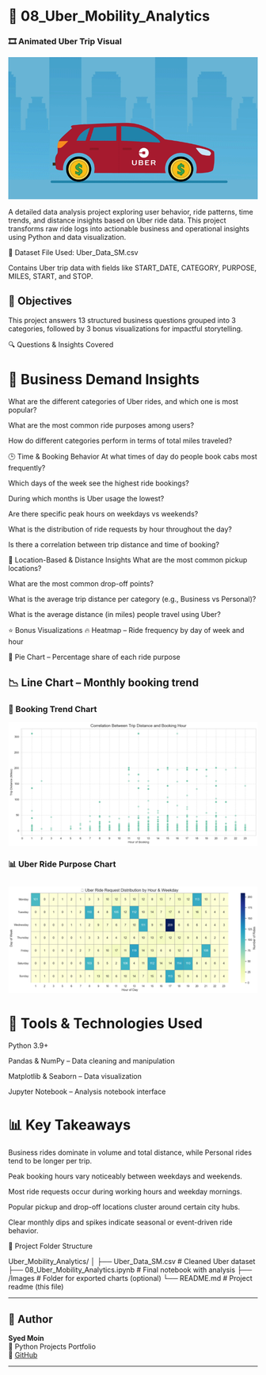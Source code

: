# 🚕 08_Uber_Mobility_Analytics
### 🎞️ Animated Uber Trip Visual
![Uber Animated GIF](https://github.com/Syed-Moinuddin2025/python_projects_analyses/blob/main/8_Uber_%20Analysis/Images/Uber.gif?raw=true)

A detailed data analysis project exploring user behavior, ride patterns, time trends, and distance insights based on Uber ride data. This project transforms raw ride logs into actionable business and operational insights using Python and data visualization.

📂 Dataset
File Used: Uber_Data_SM.csv

Contains Uber trip data with fields like START_DATE, CATEGORY, PURPOSE, MILES, START, and STOP.

## 🎯 Objectives
This project answers 13 structured business questions grouped into 3 categories, followed by 3 bonus visualizations for impactful storytelling.

🔍 Questions & Insights Covered
# 🚗 Business Demand Insights
What are the different categories of Uber rides, and which one is most popular?

What are the most common ride purposes among users?

How do different categories perform in terms of total miles traveled?

🕒 Time & Booking Behavior
At what times of day do people book cabs most frequently?

Which days of the week see the highest ride bookings?

During which months is Uber usage the lowest?

Are there specific peak hours on weekdays vs weekends?

What is the distribution of ride requests by hour throughout the day?

Is there a correlation between trip distance and time of booking?

📍 Location-Based & Distance Insights
What are the most common pickup locations?

What are the most common drop-off points?

What is the average trip distance per category (e.g., Business vs Personal)?

What is the average distance (in miles) people travel using Uber?

⭐ Bonus Visualizations
🔥 Heatmap – Ride frequency by day of week and hour

🥧 Pie Chart – Percentage share of each ride purpose

📉 Line Chart – Monthly booking trend
--
### 🚕 Booking Trend Chart
![Booking Trend](https://github.com/Syed-Moinuddin2025/python_projects_analyses/blob/main/8_Uber_%20Analysis/Images/booking.png?raw=true)

### 📊 Uber Ride Purpose Chart
![Ride Purpose](https://github.com/Syed-Moinuddin2025/python_projects_analyses/blob/main/8_Uber_%20Analysis/Images/uber1.png?raw=true)
--
# 🧰 Tools & Technologies Used
Python 3.9+

Pandas & NumPy – Data cleaning and manipulation

Matplotlib & Seaborn – Data visualization

Jupyter Notebook – Analysis notebook interface

# 📊 Key Takeaways
Business rides dominate in volume and total distance, while Personal rides tend to be longer per trip.

Peak booking hours vary noticeably between weekdays and weekends.

Most ride requests occur during working hours and weekday mornings.

Popular pickup and drop-off locations cluster around certain city hubs.

Clear monthly dips and spikes indicate seasonal or event-driven ride behavior.

📁 Project Folder Structure

Uber_Mobility_Analytics/
│
├── Uber_Data_SM.csv               # Cleaned Uber dataset
├── 08_Uber_Mobility_Analytics.ipynb   # Final notebook with analysis
├── /Images                        # Folder for exported charts (optional)
└── README.md                      # Project readme (this file)


---

## 👤 Author

**Syed Moin**  
📘 Python Projects Portfolio  
🔗 [GitHub](https://github.com/Syed-Moinuddin2025)  


---
